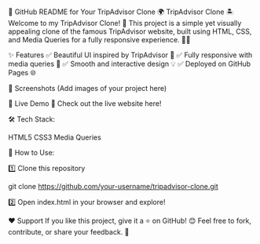 📌 GitHub README for Your TripAdvisor Clone
🌍 TripAdvisor Clone 🏝️
Welcome to my TripAdvisor Clone! 🚀 This project is a simple yet visually appealing clone of the famous TripAdvisor website, built using HTML, CSS, and Media Queries for a fully responsive experience. 🎨📱

✨ Features
✅ Beautiful UI inspired by TripAdvisor 🎨
✅ Fully responsive with media queries 📲
✅ Smooth and interactive design 💡
✅ Deployed on GitHub Pages 🌐

📸 Screenshots
(Add images of your project here)

🚀 Live Demo
🔗 Check out the live website here!

🛠️ Tech Stack:

HTML5
CSS3
Media Queries

📌 How to Use:

1️⃣ Clone this repository

git clone https://github.com/your-username/tripadvisor-clone.git

2️⃣ Open index.html in your browser and explore!

❤️ Support
If you like this project, give it a ⭐ on GitHub! 😊
Feel free to fork, contribute, or share your feedback. 🚀